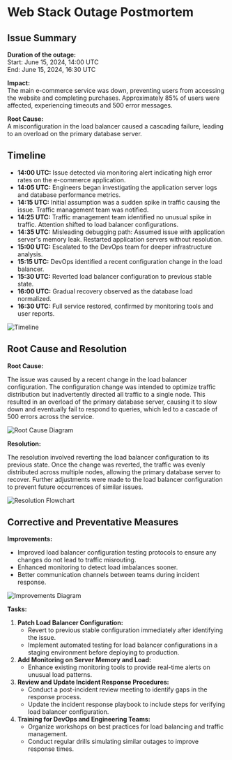 # Web Stack Outage Postmortem

## Issue Summary

**Duration of the outage:**  
Start: June 15, 2024, 14:00 UTC  
End: June 15, 2024, 16:30 UTC  

**Impact:**  
The main e-commerce service was down, preventing users from accessing the website and completing purchases. Approximately 85% of users were affected, experiencing timeouts and 500 error messages.

**Root Cause:**  
A misconfiguration in the load balancer caused a cascading failure, leading to an overload on the primary database server.

## Timeline

- **14:00 UTC:** Issue detected via monitoring alert indicating high error rates on the e-commerce application.
- **14:05 UTC:** Engineers began investigating the application server logs and database performance metrics.
- **14:15 UTC:** Initial assumption was a sudden spike in traffic causing the issue. Traffic management team was notified.
- **14:25 UTC:** Traffic management team identified no unusual spike in traffic. Attention shifted to load balancer configurations.
- **14:35 UTC:** Misleading debugging path: Assumed issue with application server's memory leak. Restarted application servers without resolution.
- **15:00 UTC:** Escalated to the DevOps team for deeper infrastructure analysis.
- **15:15 UTC:** DevOps identified a recent configuration change in the load balancer.
- **15:30 UTC:** Reverted load balancer configuration to previous stable state.
- **16:00 UTC:** Gradual recovery observed as the database load normalized.
- **16:30 UTC:** Full service restored, confirmed by monitoring tools and user reports.

![Timeline](https://via.placeholder.com/800x400.png?text=Timeline+Diagram)

## Root Cause and Resolution

**Root Cause:**

The issue was caused by a recent change in the load balancer configuration. The configuration change was intended to optimize traffic distribution but inadvertently directed all traffic to a single node. This resulted in an overload of the primary database server, causing it to slow down and eventually fail to respond to queries, which led to a cascade of 500 errors across the service.

![Root Cause Diagram](https://via.placeholder.com/800x400.png?text=Root+Cause+Diagram)

**Resolution:**

The resolution involved reverting the load balancer configuration to its previous state. Once the change was reverted, the traffic was evenly distributed across multiple nodes, allowing the primary database server to recover. Further adjustments were made to the load balancer configuration to prevent future occurrences of similar issues.

![Resolution Flowchart](https://via.placeholder.com/800x400.png?text=Resolution+Flowchart)

## Corrective and Preventative Measures

**Improvements:**

- Improved load balancer configuration testing protocols to ensure any changes do not lead to traffic misrouting.
- Enhanced monitoring to detect load imbalances sooner.
- Better communication channels between teams during incident response.

![Improvements Diagram](https://via.placeholder.com/800x400.png?text=Improvements+Diagram)

**Tasks:**

1. **Patch Load Balancer Configuration:**
   - Revert to previous stable configuration immediately after identifying the issue.
   - Implement automated testing for load balancer configurations in a staging environment before deploying to production.
2. **Add Monitoring on Server Memory and Load:**
   - Enhance existing monitoring tools to provide real-time alerts on unusual load patterns.
3. **Review and Update Incident Response Procedures:**
   - Conduct a post-incident review meeting to identify gaps in the response process.
   - Update the incident response playbook to include steps for verifying load balancer configuration.
4. **Training for DevOps and Engineering Teams:**
   - Organize workshops on best practices for load balancing and traffic management.
   - Conduct regular drills simulating similar outages to improve response times.

